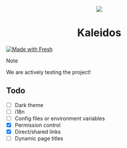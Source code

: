 <div align="center">
  <img src="static/title.png" />
  <h1>Kaleidos</h1>
</div>

[![Made with Fresh](https://fresh.deno.dev/fresh-badge-dark.svg)](https://fresh.deno.dev)

> [!NOTE]
> We are actively testing the project!

## Todo

- [ ] Dark theme
- [ ] i18n
- [ ] Config files or environment variables
- [x] Permission control
- [x] Direct/shared links
- [ ] Dynamic page titles
